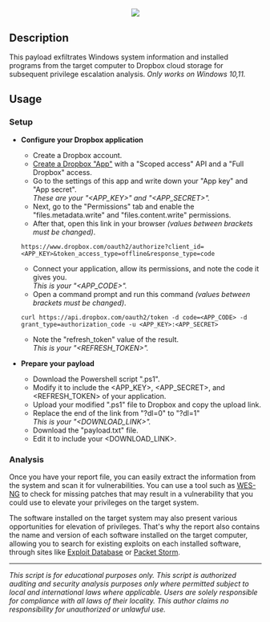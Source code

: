 <h1 align="center">
  <a href="https://git.io/typing-svg">
    <img src="https://readme-typing-svg.herokuapp.com/?lines=Windows+Privilege+Excalibur+🪟🗡️">
  </a>
</h1>

## Description

This payload exfiltrates Windows system information and installed programs from the target computer to Dropbox cloud storage for subsequent privilege escalation analysis. *Only works on Windows 10,11.*

## Usage

### Setup

- **Configure your Dropbox application**

    - Create a Dropbox account.
    - [Create a Dropbox "App"](https://www.dropbox.com/developers/apps/create) with a "Scoped access" API and a "Full Dropbox" access.
    - Go to the settings of this app and write down your "App key" and "App secret".  
    *These are your "<APP_KEY>" and "<APP_SECRET>".*
    - Next, go to the "Permissions" tab and enable the "files.metadata.write" and "files.content.write" permissions.
    - After that, open this link in your browser *(values between brackets must be changed)*.
    ```
    https://www.dropbox.com/oauth2/authorize?client_id=<APP_KEY>&token_access_type=offline&response_type=code
    ```
    - Connect your application, allow its permissions, and note the code it gives you.  
    *This is your "<APP_CODE>".*
    - Open a command prompt and run this command *(values between brackets must be changed)*.
    ```
    curl https://api.dropbox.com/oauth2/token -d code=<APP_CODE> -d grant_type=authorization_code -u <APP_KEY>:<APP_SECRET>
    ```
    - Note the "refresh_token" value of the result.  
    *This is your "<REFRESH_TOKEN>".*

- **Prepare your payload**

    - Download the Powershell script ".ps1".
    - Modify it to include the <APP_KEY>, <APP_SECRET>, and <REFRESH_TOKEN> of your application.
    - Upload your modified ".ps1" file to Dropbox and copy the upload link.
    - Replace the end of the link from "?dl=0" to "?dl=1"  
    *This is your "<DOWNLOAD_LINK>".*
    - Download the "payload.txt" file.
    - Edit it to include your <DOWNLOAD_LINK>.

### Analysis

Once you have your report file, you can easily extract the information from the system and scan it for vulnerabilities. You can use a tool such as [WES-NG](https://github.com/bitsadmin/wesng) to check for missing patches that may result in a vulnerability that you could use to elevate your privileges on the target system.

The software installed on the target system may also present various opportunities for elevation of privileges. That's why the report also contains the name and version of each software installed on the target computer, allowing you to search for existing exploits on each installed software, through sites like [Exploit Database](https://www.exploit-db.com) or [Packet Storm](https://packetstormsecurity.com).

---

*This script is for educational purposes only. This script is authorized auditing and security analysis purposes only where permitted subject to local and international laws where applicable. Users are solely responsible for compliance with all laws of their locality. This author claims no responsibility for unauthorized or unlawful use.*
